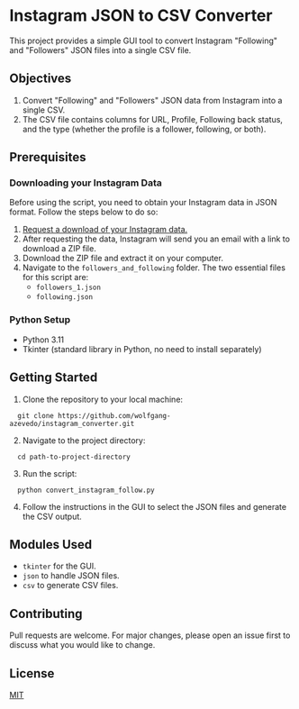 # Instagram JSON to CSV Converter

This project provides a simple GUI tool to convert Instagram "Following" and "Followers" JSON files into a single CSV file.

## Objectives

1. Convert "Following" and "Followers" JSON data from Instagram into a single CSV.
2. The CSV file contains columns for URL, Profile, Following back status, and the type (whether the profile is a follower, following, or both).

## Prerequisites

### Downloading your Instagram Data

Before using the script, you need to obtain your Instagram data in JSON format. Follow the steps below to do so:

1. [Request a download of your Instagram data.](https://www.instagram.com/download/request/)
2. After requesting the data, Instagram will send you an email with a link to download a ZIP file.
3. Download the ZIP file and extract it on your computer.
4. Navigate to the `followers_and_following` folder. The two essential files for this script are:
   - `followers_1.json`
   - `following.json`

### Python Setup

- Python 3.11
- Tkinter (standard library in Python, no need to install separately)

## Getting Started

1. Clone the repository to your local machine:
```
  git clone https://github.com/wolfgang-azevedo/instagram_converter.git
```
2. Navigate to the project directory:
```
  cd path-to-project-directory
```
3. Run the script:
```
  python convert_instagram_follow.py
```
4. Follow the instructions in the GUI to select the JSON files and generate the CSV output.

## Modules Used

- `tkinter` for the GUI.
- `json` to handle JSON files.
- `csv` to generate CSV files.

## Contributing

Pull requests are welcome. For major changes, please open an issue first to discuss what you would like to change.

## License

[MIT](https://choosealicense.com/licenses/mit/)

